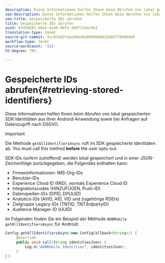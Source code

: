```yaml
---
description: Diese Informationen helfen Ihnen beim Abrufen von lokal gespeicherten SDK-Identitäten aus Ihrer Android-Anwendung sowie bei Anfragen auf Datenzugriff nach DSGVO.
seo-description: Diese Informationen helfen Ihnen beim Abrufen von lokal gespeicherten SDK-Identitäten aus Ihrer Android-Anwendung sowie bei Anfragen auf Datenzugriff nach DSGVO.
seo-title: Gespeicherte IDs abrufen
title: Gespeicherte IDs abrufen
uuid: 6fd3d202-b0a1-4c80-96f4-369fc24ac0a3
translation-type: tm+mt
source-git-commit: 3cc97443fabcb9ae9e09b998801bbb57785960e0
workflow-type: tm+mt
source-wordcount: '153'
ht-degree: 76%

---
```



# Gespeicherte IDs abrufen{#retrieving-stored-identifiers}

Diese Informationen helfen Ihnen beim Abrufen von lokal gespeicherten SDK-Identitäten aus Ihrer Android-Anwendung sowie bei Anfragen auf Datenzugriff nach DSGVO.

>[!IMPORTANT]
>
>Die Methode `getAllIdentifiersAsync` ruft im SDK gespeicherte Identitäten ab. You must call this method **before** the user opts-out.

SDK-IDs (sofern zutreffend) werden lokal gespeichert und in einer JSON-Zeichenfolge zurückgegeben, die Folgendes enthalten kann:

* Firmeninformationen: IMS-Org-IDs
* Benutzer-IDs
* Experience Cloud ID (MID), vormals Experience Cloud ID
* Integrationscodes (HINZUFÜGEN, Push-ID)
* Datenquellen-IDs (DPID, DPUUID)
* Analytics-IDs (AVID, AID, VID und zugehörige RSIDs)
* Zielgruppe Legacy-IDs (TNTID, TNT3rdpartyID)
* Audience Manager-ID (UUID)

Im Folgenden finden Sie ein Beispiel der Methode `ADBMobile getAllIdentifiersAsync` für Android:

```java
Config.getAllIdentifiersAsync(new ConfigCallback<String>() { 
     @Override 
     public void call(String identitiesJson) {                 
         Log.d("ADBMobile Identities", identitiesJson); 
     } 
});
```
